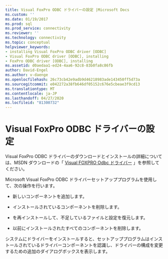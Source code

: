 ```yaml
---
title: Visual FoxPro ODBC ドライバーの設定 |Microsoft Docs
ms.custom: ''
ms.date: 01/19/2017
ms.prod: sql
ms.prod_service: connectivity
ms.reviewer: ''
ms.technology: connectivity
ms.topic: conceptual
helpviewer_keywords:
- installing Visual FoxPro ODBC driver [ODBC]
- Visual FoxPro ODBC driver [ODBC], installing
- FoxPro ODBC driver [ODBC], installing
ms.assetid: d0aedaa1-ed24-4aa6-92c8-83b0fa8c86fb
author: David-Engel
ms.author: v-daenge
ms.openlocfilehash: 26c73cb42e9adb9d46218983ade143450ff5d73a
ms.sourcegitcommit: e042272a38fb646df05152c676e5cbeae3f9cd13
ms.translationtype: MT
ms.contentlocale: ja-JP
ms.lasthandoff: 04/27/2020
ms.locfileid: "81300732"
---
```

# <a name="setting-up-the-visual-foxpro-odbc-driver"></a>Visual FoxPro ODBC ドライバーの設定
Visual FoxPro ODBC ドライバーのダウンロードとインストールの詳細については、MSDN ダウンロードの「 [Visual FOXPRO Odbc ドライバー](https://go.microsoft.com/fwlink/?LinkId=121318) 」を参照してください。  
  
 Microsoft Visual FoxPro ODBC ドライバーセットアッププログラムを使用して、次の操作を行います。  
  
-   新しいコンポーネントを追加します。  
  
-   インストールされているコンポーネントを削除します。  
  
-   を再インストールして、不足しているファイルと設定を復元します。  
  
-   以前にインストールされたすべてのコンポーネントを削除します。  
  
 システムにドライバーをインストールすると、セットアッププログラムはインストールされているドライバーコンポーネントを認識し、ドライバーの構成を変更するための追加のダイアログボックスを表示します。
